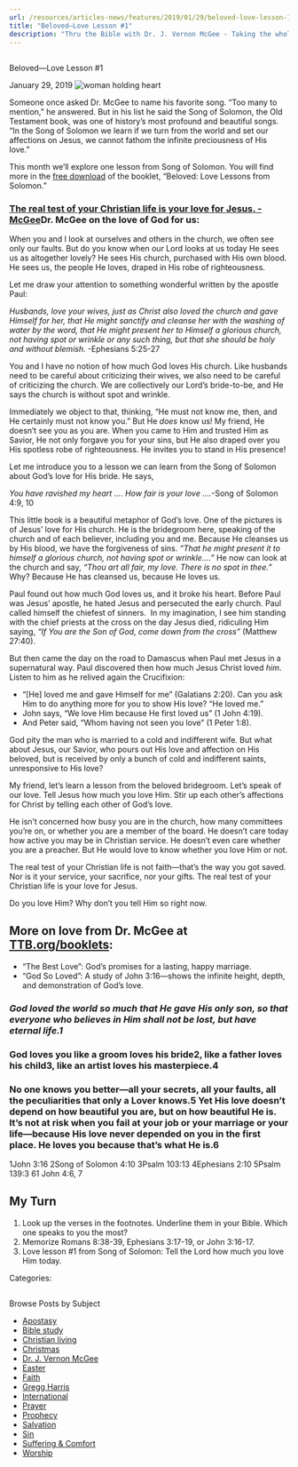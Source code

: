 ```yaml
---
url: /resources/articles-news/features/2019/01/29/beloved-love-lesson-1
title: "Beloved—Love Lesson #1"
description: "Thru the Bible with Dr. J. Vernon McGee - Taking the whole Word to the whole world"
---
```







## 
 Beloved—Love Lesson #1


January 29, 2019
![woman holding heart](https://ttb.org/images/default-source/Features-and-News/woman-holding-heart.jpg?sfvrsn=bc61c16_0 "woman holding heart")




Someone once asked Dr. McGee to name his favorite song. “Too many to mention,” he answered. But in his list he said the Song of Solomon, the Old Testament book, was one of history’s most profound and beautiful songs. “In the Song of Solomon we learn if we turn from the world and set our affections on Jesus, we cannot fathom the infinite preciousness of His love.” 


This month we’ll explore one lesson from Song of Solomon. You will find more in the [free download](/docs/default-source/Booklets/ttb_beloved_love-lessons-from-the-song-of-solomon.pdf?sfvrsn=62f1e16_2 "free download") of the booklet, “Beloved: Love Lessons from Solomon.” 


### [The real test of your Christian life is your love for Jesus. -McGee](/images/default-source/Features-and-News/feb-2019-beloved.jpg?sfvrsn=12251e16_0)Dr. McGee on the love of God for us:


When you and I look at ourselves and others in the church, we often see only our faults. But do you know when our Lord looks at us today He sees us as altogether lovely? He sees His church, purchased with His own blood. He sees us, the people He loves, draped in His robe of righteousness. 


Let me draw your attention to something wonderful written by the apostle Paul:


*Husbands, love your wives, just as Christ also loved the church and gave Himself for her, that He might sanctify and cleanse her with the washing of water by the word, that He might present her to Himself a glorious church, not having spot or wrinkle or any such thing, but that she should be holy and without blemish.* -Ephesians 5:25-27 


You and I have no notion of how much God loves His church. Like husbands need to be careful about criticizing their wives, we also need to be careful of criticizing the church. We are collectively our Lord’s bride-to-be, and He says the church is without spot and wrinkle. 


Immediately we object to that, thinking, “He must not know me, then, and He certainly must not know you.” But He *does* know us! My friend, He doesn’t see you as you are. When you came to Him and trusted Him as Savior, He not only forgave you for your sins, but He also draped over you His spotless robe of righteousness. He invites you to stand in His presence! 


Let me introduce you to a lesson we can learn from the Song of Solomon about God’s love for His bride. He says, 


*You have ravished my heart …. How fair is your love ….*-Song of Solomon 4:9, 10 


This little book is a beautiful metaphor of God’s love. One of the pictures is of Jesus’ love for His church. He is the bridegroom here, speaking of the church and of each believer, including you and me. Because He cleanses us by His blood, we have the forgiveness of sins. *“That he might present it to himself a glorious church, not having spot or wrinkle....”* He now can look at the church and say, *“Thou art all fair, my love. There is no spot in thee.”* Why? Because He has cleansed us, because He loves us. 


Paul found out how much God loves us, and it broke his heart. Before Paul was Jesus’ apostle, he hated Jesus and persecuted the early church. Paul called himself the chiefest of sinners.  In my imagination, I see him standing with the chief priests at the cross on the day Jesus died, ridiculing Him saying, *“If You are the Son of God, come down from the cross”* (Matthew 27:40). 


But then came the day on the road to Damascus when Paul met Jesus in a supernatural way. Paul discovered then how much Jesus Christ loved *him*. Listen to him as he relived again the Crucifixion: 


* “[He] loved me and gave Himself for me” (Galatians 2:20). Can you ask Him to do anything more for you to show His love? “He loved me.”
* John says, “We love Him because He first loved us” (1 John 4:19).
* And Peter said, “Whom having not seen you love” (1 Peter 1:8).


God pity the man who is married to a cold and indifferent wife. But what about Jesus, our Savior, who pours out His love and affection on His beloved, but is received by only a bunch of cold and indifferent saints, unresponsive to His love? 


My friend, let’s learn a lesson from the beloved bridegroom. Let’s speak of our love. Tell Jesus how much you love Him. Stir up each other’s affections for Christ by telling each other of God’s love. 


He isn’t concerned how busy you are in the church, how many committees you’re on, or whether you are a member of the board. He doesn’t care today how active you may be in Christian service. He doesn’t even care whether you are a preacher. But He would love to know whether you love Him or not. 


The real test of your Christian life is not faith—that’s the way you got saved. Nor is it your service, your sacrifice, nor your gifts. The real test of your Christian life is your love for Jesus. 


Do you love Him? Why don’t you tell Him so right now. 


## More on love from Dr. McGee at [TTB.org/booklets](http://www.ttb.org/booklets):


* “The Best Love”: God’s promises for a lasting, happy marriage.
* “God So Loved”: A study of John 3:16—shows the infinite height, depth, and demonstration of God’s love.



### *God loved the world so much that He gave His only son, so that everyone who believes in Him shall not be lost, but have eternal life.​1*


### God loves you like a groom loves his bride2, like a father loves his child3, like an artist loves his masterpiece.4


### 


### No one knows you better—all your secrets, all your faults, all the peculiarities that only a Lover knows.5 Yet His love doesn’t depend on how beautiful you are, but on how beautiful He is. It’s not at risk when you fail at your job or your marriage or your life—because His love never depended on you in the first place. He loves you because that’s what He is.6


 


1John 3:16 2Song of Solomon 4:10 3Psalm 103:13 4Ephesians 2:10 5Psalm 139:3 61 John 4:6, 7


## My Turn



1. Look up the verses in the footnotes. Underline them in your Bible. Which one speaks to you the most?
2. Memorize Romans 8:38-39, Ephesians 3:17-19, or John 3:16-17.
3. Love lesson #1 from Song of Solomon: Tell the Lord how much you love Him today.



Categories: 









## 
 Browse Posts by Subject


* [Apostasy](/resources/articles-news/-in-tags/tags/Apostasy)
* [Bible study](/resources/articles-news/-in-tags/tags/Bible-study)
* [Christian living](/resources/articles-news/-in-tags/tags/Christian-living)
* [Christmas](/resources/articles-news/-in-tags/tags/Christmas)
* [Dr. J. Vernon McGee](/resources/articles-news/-in-tags/tags/Dr-J-Vernon-McGee)
* [Easter](/resources/articles-news/-in-tags/tags/easter)
* [Faith](/resources/articles-news/-in-tags/tags/Faith)
* [Gregg Harris](/resources/articles-news/-in-tags/tags/Gregg-Harris)
* [International](/resources/articles-news/-in-tags/tags/International)
* [Prayer](/resources/articles-news/-in-tags/tags/prayer)
* [Prophecy](/resources/articles-news/-in-tags/tags/Prophecy)
* [Salvation](/resources/articles-news/-in-tags/tags/Salvation)
* [Sin](/resources/articles-news/-in-tags/tags/sin)
* [Suffering & Comfort](/resources/articles-news/-in-tags/tags/Suffering-Comfort)
* [Worship](/resources/articles-news/-in-tags/tags/worship)






